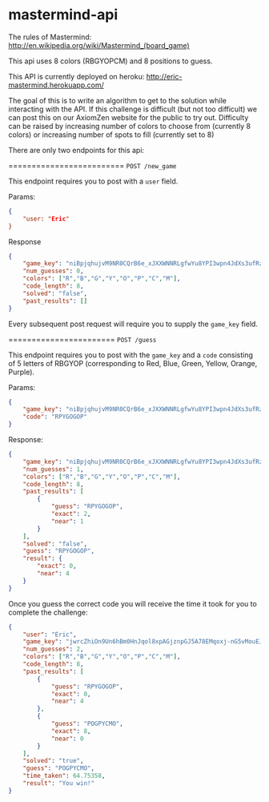 mastermind-api
==============
The rules of Mastermind: http://en.wikipedia.org/wiki/Mastermind_(board_game)
 
This api uses 8 colors (RBGYOPCM) and 8 positions to guess.

This API is currently deployed on heroku: http://eric-mastermind.herokuapp.com/

The goal of this is to write an algorithm to get to the solution while interacting with the API. If this challenge is difficult (but not too difficult) we can post this on our AxiomZen website for the public to try out. Difficulty can be raised by increasing number of colors to choose from (currently 8 colors) or increasing number of spots to fill (currently set to 8)

There are only two endpoints for this api:

=========================
`POST /new_game`

This endpoint requires you to post with a `user` field.

Params:
```json
{
    "user: "Eric"
}
```

Response
```json
{
    "game_key": "niBpjqhujvM9NR0CQrB6e_xJXXWNNRLgfwYu8YPI3wpn4JdXs3ufRzOAv3SEC_0BNSw",
    "num_guesses": 0,
    "colors": ["R","B","G","Y","O","P","C","M"],
    "code_length": 8,
    "solved": "false",
    "past_results": []
}
```
Every subsequent post request will require you to supply the `game_key` field.

=======================
`POST /guess`

This endpoint requires you to post with the `game_key` and a `code` consisting of 5 letters of RBGYOP (corresponding to Red, Blue, Green, Yellow, Orange, Purple).

Params:
```json
{
    "game_key": "niBpjqhujvM9NR0CQrB6e_xJXXWNNRLgfwYu8YPI3wpn4JdXs3ufRzOAv3SEC_0BNSw",
    "code": "RPYGOGOP"
}
```

Response:
```json
{
    "game_key": "niBpjqhujvM9NR0CQrB6e_xJXXWNNRLgfwYu8YPI3wpn4JdXs3ufRzOAv3SEC_0BNSw",
    "num_guesses": 1,
    "colors": ["R","B","G","Y","O","P","C","M"],
    "code_length": 8,
    "past_results": [
        {
            "guess": "RPYGOGOP",
            "exact": 2,
            "near": 1
        }
    ],
    "solved": "false",
    "guess": "RPYGOGOP",
    "result": {
        "exact": 0,
        "near": 4
    }
}
```

Once you guess the correct code you will receive the time it took for you to complete the challenge:
```json
{
    "user": "Eric",
    "game_key": "jwrcZhiOn9Un6hBm0HnJqol8xpAGjznpGJ5A78EMqoxj-nG5vMouEJN58-l-CU0wP4M",
    "num_guesses": 2,
    "colors": ["R","B","G","Y","O","P","C","M"],
    "code_length": 8,
    "past_results": [
        {
            "guess": "RPYGOGOP",
            "exact": 0,
            "near": 4
        },
        {
            "guess": "POGPYCMO",
            "exact": 8,
            "near": 0
        }
    ],
    "solved": "true",
    "guess": "POGPYCMO",
    "time_taken": 64.75358,
    "result": "You win!"
}
```
